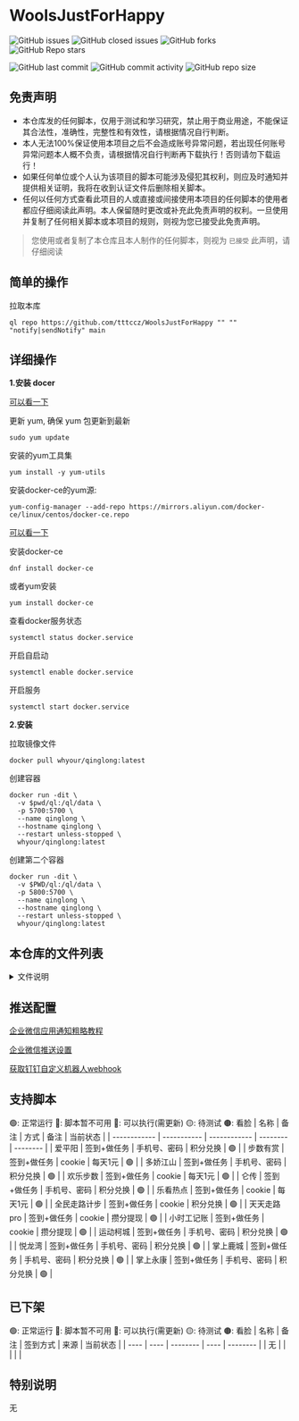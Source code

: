 # WoolsJustForHappy

![GitHub issues](https://img.shields.io/github/issues/KD-happy/KDCheckin?logo=github) ![GitHub closed issues](https://img.shields.io/github/issues-closed-raw/KD-happy/KDCheckin?logo=github) ![GitHub forks](https://img.shields.io/github/forks/KD-happy/KDCheckin?logo=github) ![GitHub Repo stars](https://img.shields.io/github/stars/KD-happy/KDCheckin?logo=github)

![GitHub last commit](https://img.shields.io/github/last-commit/KD-happy/KDCheckin?logo=github) ![GitHub commit activity](https://img.shields.io/github/commit-activity/y/KD-happy/KDCheckin?logo=github) ![GitHub repo size](https://img.shields.io/github/repo-size/KD-happy/KDCheckin?logo=github)

## 免责声明

- 本仓库发的任何脚本，仅用于测试和学习研究，禁止用于商业用途，不能保证其合法性，准确性，完整性和有效性，请根据情况自行判断。
- 本人无法100%保证使用本项目之后不会造成账号异常问题，若出现任何账号异常问题本人概不负责，请根据情况自行判断再下载执行！否则请勿下载运行！
- 如果任何单位或个人认为该项目的脚本可能涉及侵犯其权利，则应及时通知并提供相关证明，我将在收到认证文件后删除相关脚本。
- 任何以任何方式查看此项目的人或直接或间接使用本项目的任何脚本的使用者都应仔细阅读此声明。本人保留随时更改或补充此免责声明的权利。一旦使用并复制了任何相关脚本或本项目的规则，则视为您已接受此免责声明。

> 您使用或者复制了本仓库且本人制作的任何脚本，则视为 `已接受` 此声明，请仔细阅读

##  简单的操作

拉取本库
```shell
ql repo https://github.com/tttccz/WoolsJustForHappy "" "" "notify|sendNotify" main
```

## 详细操作

**1.安装 docer**

[可以看一下](https://zhuanlan.zhihu.com/p/387337954)

更新 yum, 确保 yum 包更新到最新
``` shell
sudo yum update
```

安装的yum工具集
```shell
yum install -y yum-utils
```

安装docker-ce的yum源:
```shell
yum-config-manager --add-repo https://mirrors.aliyun.com/docker-ce/linux/centos/docker-ce.repo
```
[可以看一下](https://blog.csdn.net/weixin_46152207/article/details/111354882)

安装docker-ce
```shell
dnf install docker-ce
```
或者yum安装
```shell
yum install docker-ce
```

查看docker服务状态
```shell
systemctl status docker.service
```

开启自启动
```shell
systemctl enable docker.service
```

开启服务
```shell
systemctl start docker.service
```

**2.安装**

拉取镜像文件
```shell
docker pull whyour/qinglong:latest
```

创建容器
```shell
docker run -dit \
  -v $pwd/ql:/ql/data \
  -p 5700:5700 \
  --name qinglong \
  --hostname qinglong \
  --restart unless-stopped \
  whyour/qinglong:latest
```

创建第二个容器
```shell
docker run -dit \
  -v $PWD/ql:/ql/data \
  -p 5800:5700 \
  --name qinglong \
  --hostname qinglong \
  --restart unless-stopped \
  whyour/qinglong:latest
```

## 本仓库的文件列表

<details>
<summary>文件说明</summary>

```
│  apy.js              # 爱平阳
│  bsys.py             # 步数有赏
│  djjs.js             # 多娇江山
│  hlbs.py             # 欢乐步数
│  lc.js               # 仑传
│  lkrd.py             # 乐看热点
│  qmzljb.py           # 全民走路计步
│  ttzlpro.py          # 天天走路pro
│  xsgjz.py            # 小时工记账
│  ydkc.js             # 运动柯城
│  ylw.js              # 悦龙湾
│  zslc.js             # 掌上鹿城
│  zsyk.js             # 掌上永康
```

</details>

## 推送配置

[企业微信应用通知粗略教程](http://note.youdao.com/noteshare?id=874fe7233f8cec295bb3d01d38296727&sub=16035CD41B844F179DA230AB9FC531D4)

[企业微信推送设置](http://note.youdao.com/noteshare?id=b7322046a431975dff59c75025e1d2f3&sub=9A27E09849CB414890CBC094B43A43EF)

[获取钉钉自定义机器人webhook](http://note.youdao.com/noteshare?id=25d15ba93ca80a29cfbf550078d096a8&sub=78340C89F0BB4295A4E559E12ED2EC83)

## 支持脚本

🟢: 正常运行 🔴: 脚本暂不可用 🔵: 可以执行(需更新) 🟡: 待测试 🟤: 看脸
| 名称         | 备注        | 方式         | 备注     | 当前状态 |
| ------------ | ----------- | ------------ | -------- | -------- |
| 爱平阳       | 签到+做任务 | 手机号、密码 | 积分兑换 | 🟢️        |
| 步数有赏     | 签到+做任务 | cookie       | 每天1元  | 🟢️        |
| 多娇江山     | 签到+做任务 | 手机号、密码 | 积分兑换 | 🟢️        |
| 欢乐步数     | 签到+做任务 | cookie       | 每天1元  | 🟢️        |
| 仑传         | 签到+做任务 | 手机号、密码 | 积分兑换 | 🟢        |
| 乐看热点     | 签到+做任务 | cookie       | 每天1元  | 🟢️        |
| 全民走路计步 | 签到+做任务 | cookie       | 积分兑换 | 🟢        |
| 天天走路pro  | 签到+做任务 | cookie       | 攒分提现 | 🟢        |
| 小时工记账   | 签到+做任务 | cookie       | 攒分提现 | 🟢        |
| 运动柯城     | 签到+做任务 | 手机号、密码 | 积分兑换 | 🟢        |
| 悦龙湾       | 签到+做任务 | 手机号、密码 | 积分兑换 | 🟢        |
| 掌上鹿城     | 签到+做任务 | 手机号、密码 | 积分兑换 | 🟢        |
| 掌上永康     | 签到+做任务 | 手机号、密码 | 积分兑换 | 🟢        |

## 已下架

🟢: 正常运行 🔴: 脚本暂不可用 🔵: 可以执行(需更新) 🟡: 待测试 🟤: 看脸
| 名称 | 备注 | 签到方式 | 来源 | 当前状态 |
| ---- | ---- | -------- | ---- | -------- |
| 无   |      |          |      |          |

## 特别说明

无
